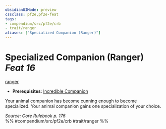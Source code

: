 ```yaml
---
obsidianUIMode: preview
cssclass: pf2e,pf2e-feat
tags:
- compendium/src/pf2e/crb
- trait/ranger
aliases: ["Specialized Companion (Ranger)"]
---
```

# Specialized Companion (Ranger)  *Feat 16*  
[ranger](../../rules/traits/ranger.md)  

- **Prerequisites**: [Incredible Companion](incredible-companion-ranger.md)

Your animal companion has become cunning enough to become specialized. Your animal companion gains one specialization of your choice.

*Source: Core Rulebook p. 176*  
%% #compendium/src/pf2e/crb #trait/ranger %%